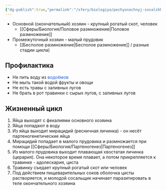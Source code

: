 ```yaml
---
{"dg-publish":true,"permalink":"/sfery/biologiya/pechyonochnyj-sosalshhik/","tags":["Зоология"]}
---
```


- Основной (окончательный) хозяин - крупный рогатый скот, человек
	- [[Сферы/Биология/Половое размножение\|Половое размножение]] 
- Промежуточный хозяин - малый прудовик
	- [[Бесполое размножение\|Бесполое размножение]] / разные стадии цикла)
## Профилактика
- Не пить воду из <font color="#245bdb">водоёмов</font>
- Не мыть такой водой фрукты и овощи
- Не есть травы с заливных лугов
- Не брать в рот травинки с сырых лугов, с заливных лугов
## Жизненный цикл 
1. Яйца выходят с фекалиями основного хозяина 
2. Яйца попадают в воду
3. Из яйца выходит мирацидий (ресничная личинка) - он несёт партеногенетические яйца 
4. Мирацидий попадает в малого прудовика и размножается при помощи [[Сферы/Биология/Партеногенез\|Партеногенез]]
5. Из малого прудовика выходит плавающая хвостатая личинка (церария). Она некоторое время плавает, а потом прикрепляется к травинке - адолескария, циста
6. Травинку съедает крупный рогатый скот или человек
7. Под действием пищеварительных соков оболочка цисты растворяется, и молодой сосальщик начинает паразитировать в теле окончательного хозяина